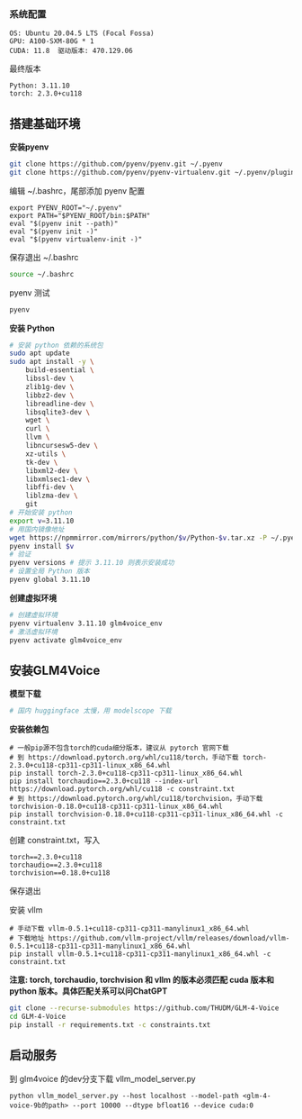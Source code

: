 
### 系统配置

```
OS: Ubuntu 20.04.5 LTS (Focal Fossa)
GPU: A100-SXM-80G * 1
CUDA: 11.8  驱动版本: 470.129.06 
```

最终版本 
```
Python: 3.11.10 
torch: 2.3.0+cu118
```

## 搭建基础环境 

**安装pyenv**
```bash
git clone https://github.com/pyenv/pyenv.git ~/.pyenv
git clone https://github.com/pyenv/pyenv-virtualenv.git ~/.pyenv/plugins/pyenv-virtualenv
```

编辑 ~/.bashrc，尾部添加 pyenv 配置 
```log
export PYENV_ROOT="~/.pyenv"
export PATH="$PYENV_ROOT/bin:$PATH"
eval "$(pyenv init --path)"
eval "$(pyenv init -)"
eval "$(pyenv virtualenv-init -)"
```
保存退出 ~/.bashrc
```bash
source ~/.bashrc
```
pyenv 测试 
```bash
pyenv 
```

**安装 Python**
```bash
# 安装 python 依赖的系统包 
sudo apt update 
sudo apt install -y \
    build-essential \
    libssl-dev \
    zlib1g-dev \
    libbz2-dev \
    libreadline-dev \
    libsqlite3-dev \
    wget \
    curl \
    llvm \
    libncursesw5-dev \
    xz-utils \
    tk-dev \
    libxml2-dev \
    libxmlsec1-dev \
    libffi-dev \
    liblzma-dev \
    git
# 开始安装 python 
export v=3.11.10 
# 用国内镜像地址
wget https://npmmirror.com/mirrors/python/$v/Python-$v.tar.xz -P ~/.pyenv/cache/
pyenv install $v 
# 验证 
pyenv versions # 提示 3.11.10 则表示安装成功 
# 设置全局 Python 版本
pyenv global 3.11.10
```

**创建虚拟环境** 
```bash
# 创建虚拟环境
pyenv virtualenv 3.11.10 glm4voice_env
# 激活虚拟环境
pyenv activate glm4voice_env
```

## 安装GLM4Voice 

**模型下载** 
```bash
# 国内 huggingface 太慢，用 modelscope 下载

```

**安装依赖包** 
```
# 一般pip源不包含torch的cuda细分版本，建议从 pytorch 官网下载  
# 到 https://download.pytorch.org/whl/cu118/torch，手动下载 torch-2.3.0+cu118-cp311-cp311-linux_x86_64.whl
pip install torch-2.3.0+cu118-cp311-cp311-linux_x86_64.whl
pip install torchaudio==2.3.0+cu118 --index-url https://download.pytorch.org/whl/cu118 -c constraint.txt
# 到 https://download.pytorch.org/whl/cu118/torchvision，手动下载 torchvision-0.18.0+cu118-cp311-cp311-linux_x86_64.whl
pip install torchvision-0.18.0+cu118-cp311-cp311-linux_x86_64.whl -c constraint.txt
```

创建 constraint.txt，写入
```log
torch==2.3.0+cu118
torchaudio==2.3.0+cu118
torchvision==0.18.0+cu118
```
保存退出

安装 vllm 
```
# 手动下载 vllm-0.5.1+cu118-cp311-cp311-manylinux1_x86_64.whl
# 下载地址 https://github.com/vllm-project/vllm/releases/download/vllm-0.5.1+cu118-cp311-cp311-manylinux1_x86_64.whl
pip install vllm-0.5.1+cu118-cp311-cp311-manylinux1_x86_64.whl -c constraint.txt
```

**注意: torch, torchaudio, torchvision 和 vllm 的版本必须匹配 cuda 版本和 python 版本。具体匹配关系可以问ChatGPT**

```bash
git clone --recurse-submodules https://github.com/THUDM/GLM-4-Voice
cd GLM-4-Voice
pip install -r requirements.txt -c constraints.txt
```

## 启动服务 

到 glm4voice 的dev分支下载 vllm_model_server.py 

```
python vllm_model_server.py --host localhost --model-path <glm-4-voice-9b的path> --port 10000 --dtype bfloat16 --device cuda:0
```




